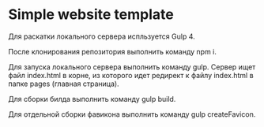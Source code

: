 # Simple website template
Для раскатки локального сервера испльзуется Gulp 4.

После клонирования репозитория выполнить команду npm i.

Для запуска локального сервера выполнить команду gulp. Сервер ищет файл index.html в корне, из которого идет редирект к файлу index.html в папке pages (главная страница).

Для сборки билда выполнить команду gulp build.

Для отдельной сборки фавикона выполнить команду gulp createFavicon.
